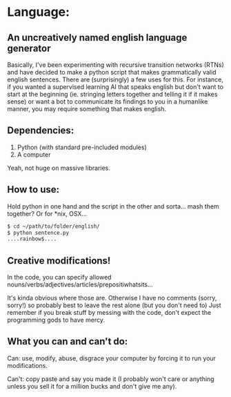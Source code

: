 # Language:
## An uncreatively named english language generator
Basically, I've been experimenting with recursive transition networks (RTNs) and have decided to make a python script that makes grammatically valid english sentences. There are (surprisingly) a few uses for this. For instance, if you wanted a supervised learning AI that speaks english but don't want to start at the beginning (ie. stringing letters together and telling it if it makes sense) or want a bot to communicate its findings to you in a humanlike manner, you may require something that makes english.

## Dependencies:
1. Python (with standard pre-included modules)
2. A computer

Yeah, not huge on massive libraries.
## How to use:
Hold python in one hand and the script in the other and sorta... mash them together?
Or for \*nix, OSX...
```bash
$ cd ~/path/to/folder/english/
$ python sentence.py
....rainbow$....
```
## Creative modifications!
In the code, you can specify allowed nouns/verbs/adjectives/articles/prepositiwhatsits...

It's kinda obvious where those are.
Otherwise I have no comments (sorry, sorry!) so probably best to leave the rest alone (but you don't need to)
Just remember if you break stuff by messing with the code, don't expect the programming gods to have mercy.
## What you can and can't do:
Can: use, modify, abuse, disgrace your computer by forcing it to run your modifications.

Can't: copy paste and say you made it (I probably won't care or anything unless you sell it for a million bucks and don't give me any).
